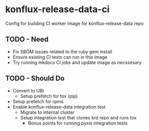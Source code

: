 # konflux-release-data-ci
Config for building CI worker image for konflux-release-data repo

## TODO - Need
* Fix SBOM issues related to the ruby gem install
* Ensure existing CI tests can run in this image
* Try running mkdocs CI jobs and update image as necssesary

## TODO - Should Do
* Convert to UBI
  * Setup prefetch for tox (pip)
* Setup prefetch for rpms
* Enable konflux-release-data integration test
  * Migrate to internal cluster
  * Setup integration test that clones krd repo and runs tox
    * Bonus points for running pyxis integration tests
